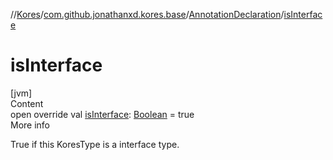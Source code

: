 //[Kores](../../index.md)/[com.github.jonathanxd.kores.base](../index.md)/[AnnotationDeclaration](index.md)/[isInterface](is-interface.md)



# isInterface  
[jvm]  
Content  
open override val [isInterface](is-interface.md): [Boolean](https://kotlinlang.org/api/latest/jvm/stdlib/kotlin/-boolean/index.html) = true  
More info  


True if this KoresType is a interface type.

  




